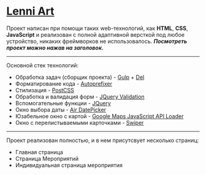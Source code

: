 # [Lenni Art](https://dima-sosin.github.io/)
Проект написан при помощи таких web-технологий, как **HTML**, **CSS**, **JavaScript** и реализован с полной адаптивной версткой под любое устройство, никаких фреймворков не использовалось. ***Посмотреть проект можно нажав на заголовок.***

___
Основной стек технологий:
* Обработка задач (сборщик проекта) - [Gulp](https://gulpjs.com/) + [Del](https://www.npmjs.com/package/del)
* Форматирование кода - [Autoprefixer](https://www.npmjs.com/package/autoprefixer)
* Стилизация - [PostCSS](https://www.npmjs.com/package/postcss)
* Обработка и валидация форм - [JQuery Validation](https://jqueryvalidation.org/)
* Вспомогательные функции - [JQuery](https://jquery.com/)
* Окно выбора даты - [Air DatePicker](https://www.npmjs.com/package/air-datepicker)
* Юзабельное окно с картой - [Google Maps JavaScript API Loader](https://www.npmjs.com/package/@googlemaps/js-api-loader)
* Окно с перелистываемыми карточками - [Swiper](https://swiperjs.com/)

___
Проект реализован полностью, и в нем присутсвует несколько страниц:
* Главная страница
* Страница Мероприятий
* Индивидуальная страница мероприятия

